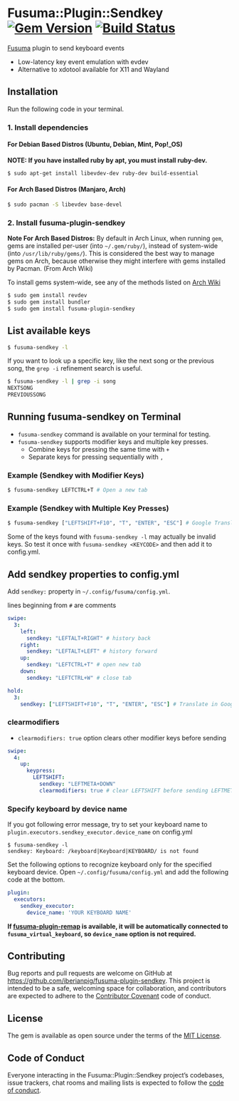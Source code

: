 # Fusuma::Plugin::Sendkey [![Gem Version](https://badge.fury.io/rb/fusuma-plugin-sendkey.svg)](https://badge.fury.io/rb/fusuma-plugin-sendkey) [![Build Status](https://github.com/iberianpig/fusuma-plugin-sendkey/actions/workflows/main.yml/badge.svg)](https://github.com/iberianpig/fusuma-plugin-sendkey/actions/workflows/main.yml)

[Fusuma](https://github.com/iberianpig/fusuma) plugin to send keyboard events

* Low-latency key event emulation with evdev
* Alternative to xdotool available for X11 and Wayland

## Installation

Run the following code in your terminal.

### 1. Install dependencies

#### For Debian Based Distros (Ubuntu, Debian, Mint, Pop!_OS)

**NOTE: If you have installed ruby by apt, you must install ruby-dev.**
```sh
$ sudo apt-get install libevdev-dev ruby-dev build-essential
```

#### For Arch Based Distros (Manjaro, Arch)

```zsh
$ sudo pacman -S libevdev base-devel
```

### 2. Install fusuma-plugin-sendkey


**Note For Arch Based Distros:** By default in Arch Linux, when running `gem`, gems are installed per-user (into `~/.gem/ruby/`), instead of system-wide (into `/usr/lib/ruby/gems/`). This is considered the best way to manage gems on Arch, because otherwise they might interfere with gems installed by Pacman. (From Arch Wiki)

To install gems system-wide, see any of the methods listed on [Arch Wiki](https://wiki.archlinux.org/index.php/ruby#Installing_gems_system-wide)


```sh
$ sudo gem install revdev
$ sudo gem install bundler
$ sudo gem install fusuma-plugin-sendkey
```

## List available keys

```sh
$ fusuma-sendkey -l
```
If you want to look up a specific key, like the next song or the previous song, the `grep -i` refinement search is useful.

```sh
$ fusuma-sendkey -l | grep -i song
NEXTSONG
PREVIOUSSONG
```

## Running fusuma-sendkey on Terminal

* `fusuma-sendkey` command is available on your terminal for testing.
* `fusuma-sendkey` supports modifier keys and multiple key presses.
   - Combine keys for pressing the same time with `+` 
   - Separate keys for pressing sequentially with `,`

### Example (Sendkey with Modifier Keys)

```sh
$ fusuma-sendkey LEFTCTRL+T # Open a new tab
```

### Example (Sendkey with Multiple Key Presses)

```sh
$ fusuma-sendkey ["LEFTSHIFT+F10", "T", "ENTER", "ESC"] # Google Translate
```

Some of the keys found with `fusuma-sendkey -l` may actually be invalid keys.
So test it once with `fusuma-sendkey <KEYCODE>` and then add it to config.yml.


## Add sendkey properties to config.yml

Add `sendkey:` property in `~/.config/fusuma/config.yml`.

lines beginning from `#` are comments

```yaml
swipe:
  3:
    left:
      sendkey: "LEFTALT+RIGHT" # history back
    right:
      sendkey: "LEFTALT+LEFT" # history forward
    up:
      sendkey: "LEFTCTRL+T" # open new tab
    down:
      sendkey: "LEFTCTRL+W" # close tab

hold:
  3:
    sendkey: ["LEFTSHIFT+F10", "T", "ENTER", "ESC"] # Translate in Google Chrome
```

### clearmodifiers

- `clearmodifiers: true` option clears other modifier keys before sending

```yaml
swipe:
  4:
    up:
      keypress:
        LEFTSHIFT:
          sendkey: "LEFTMETA+DOWN"
          clearmodifiers: true # clear LEFTSHIFT before sending LEFTMETA+DOWN
```


### Specify keyboard by device name

If you got following error message, try to set your keyboard name to `plugin.executors.sendkey_executor.device_name` on config.yml

```shell
$ fusuma-sendkey -l
sendkey: Keyboard: /keyboard|Keyboard|KEYBOARD/ is not found
```

Set the following options to recognize keyboard only for the specified keyboard device.
Open `~/.config/fusuma/config.yml` and add the following code at the bottom.

```yaml
plugin:
  executors:
    sendkey_executor:
      device_name: 'YOUR KEYBOARD NAME'
```

**If [fusuma-plugin-remap](https://github.com/iberianpig/fusuma-plugin-remap) is available, it will be automatically connected to `fusuma_virtual_keyboard`, so `device_name` option is not required.**


## Contributing

Bug reports and pull requests are welcome on GitHub at https://github.com/iberianpig/fusuma-plugin-sendkey. This project is intended to be a safe, welcoming space for collaboration, and contributors are expected to adhere to the [Contributor Covenant](http://contributor-covenant.org) code of conduct.

## License

The gem is available as open source under the terms of the [MIT License](https://opensource.org/licenses/MIT).

## Code of Conduct

Everyone interacting in the Fusuma::Plugin::Sendkey project’s codebases, issue trackers, chat rooms and mailing lists is expected to follow the [code of conduct](https://github.com/iberianpig/fusuma-plugin-sendkey/blob/master/CODE_OF_CONDUCT.md).
